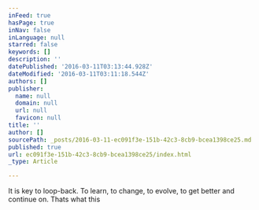 ```yaml
---
inFeed: true
hasPage: true
inNav: false
inLanguage: null
starred: false
keywords: []
description: ''
datePublished: '2016-03-11T03:13:44.928Z'
dateModified: '2016-03-11T03:11:18.544Z'
authors: []
publisher:
  name: null
  domain: null
  url: null
  favicon: null
title: ''
author: []
sourcePath: _posts/2016-03-11-ec091f3e-151b-42c3-8cb9-bcea1398ce25.md
published: true
url: ec091f3e-151b-42c3-8cb9-bcea1398ce25/index.html
_type: Article

---
```

It is key to loop-back.  To learn, to change, to evolve, to get better and continue on.  Thats what this